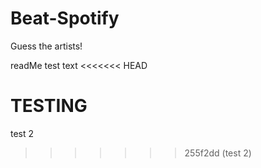 # Beat-Spotify
Guess the artists!

readMe test text
<<<<<<< HEAD

TESTING
=======
test 2
>>>>>>> 255f2dd (test 2)
